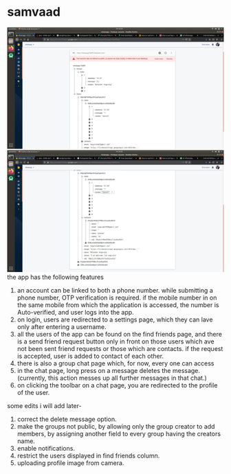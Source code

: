 # samvaad
 ![database structure](https://github.com/danish-angural/samvaad/blob/master/images/databasestructure1.jpeg.jpeg) 
  ![database structure](https://github.com/danish-angural/samvaad/blob/master/images/databasestructure2.jpeg)
 the app has the following features
1) an account can be linked to both a phone number.
while submitting a phone number, OTP verification is required. if the mobile number in on the same mobile from which the application is accessed, the number is Auto-verified, and user logs into the app.
2) on login, users are redirected to a settings page, which they can lave only after entering a username.
3) all the users of the app can be found on the find friends page, and there is a send friend request button only in front on those users which ave not been sent friend requests or those which are contacts. if the request is accepted, user is added to contact of each other.
4) there is also a group chat page which, for now, every one can access 
5) in the chat page, long press on a message deletes the message.(currently, this action messes up all further messages in that chat.)
6) on clicking the toolbar on a chat page, you are redirected to the profile of the user.
 
some edits i will add later-
1. correct the delete message option.
2. make the groups not public, by allowing only the group creator to add members, by assigning another field to every group having the creators name.
3. enable notifications.
4. restrict the users displayed in find friends column.
5. uploading profile image from camera.
